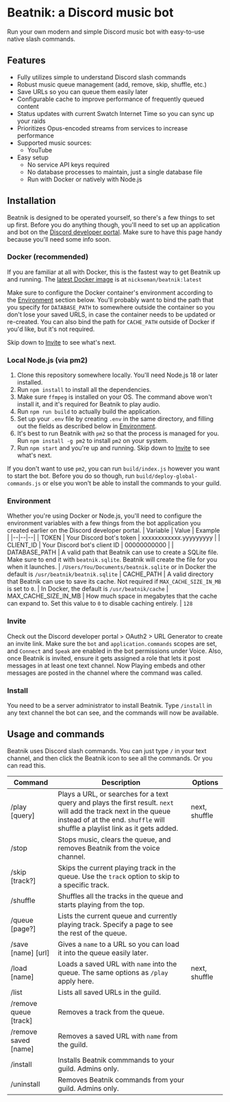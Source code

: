 # Beatnik: a Discord music bot

Run your own modern and simple Discord music bot with easy-to-use native slash commands.

## Features
- Fully utilizes simple to understand Discord slash commands
- Robust music queue management (add, remove, skip, shuffle, etc.)
- Save URLs so you can queue them easily later
- Configurable cache to improve performance of frequently queued content
- Status updates with current Swatch Internet Time so you can sync up your raids
- Prioritizes Opus-encoded streams from services to increase performance
- Supported music sources:
	- YouTube
- Easy setup
	- No service API keys required
	- No database processes to maintain, just a single database file
	- Run with Docker or natively with Node.js

## Installation
Beatnik is designed to be operated yourself, so there's a few things to set up first. Before you do anything though, you'll need to set up an application and bot on the [Discord developer portal](https://discord.com/developers/applications).  Make sure to have this page handy because you'll need some info soon.

### Docker (recommended)
If you are familiar at all with Docker, this is the fastest way to get Beatnik up and running. The [latest Docker image](https://hub.docker.com/r/nickseman/beatnik) is at `nickseman/beatnik:latest`

Make sure to configure the Docker container's environment according to the [Environment](#Environment) section below. You'll probably want to bind the path that you specify for `DATABASE_PATH` to somewhere outside the container so you don't lose your saved URLS, in case the container needs to be updated or re-created. You can also bind the path for `CACHE_PATH` outside of Docker if you'd like, but it's not required.

Skip down to [Invite](#Invite) to see what's next.

### Local Node.js (via pm2)
1. Clone this repository somewhere locally. You'll need Node.js 18 or later installed.
2. Run `npm install` to install all the dependencies.
3. Make sure ``ffmpeg`` is installed on your OS. The command above won't install it, and it's required for Beatnik to play audio.
4. Run `npm run build` to actually build the application.
5. Set up your `.env` file by creating `.env` in the same directory, and filling out the fields as described below in [Environment](#Environment).
6. It's best to run Beatnik with `pm2` so that the process is managed for you. Run `npm install -g pm2` to install `pm2` on your system.
7. Run `npm start` and you're up and running. Skip down to [Invite](#Invite) to see what's next.

If you don't want to use `pm2`, you can run `build/index.js` however you want to start the bot. Before you do so though, run `build/deploy-global-commands.js` or else you won't be able to install the commands to your guild. 

### Environment
Whether you're using Docker or Node.js, you'll need to configure the environment variables with a few things from the bot application you created earlier on the Discord developer portal.
| Variable | Value | Example |
|--|--|--|
| TOKEN | Your Discord bot's token | xxxxxxxxxxxx.yyyyyyyyy | 
| CLIENT_ID | Your Discord bot's client ID | 00000000000 |
| DATABASE_PATH | A valid path that Beatnik can use to create a SQLite file. Make sure to end it with `beatnik.sqlite`. Beatnik will create the file for you when it launches. | `/Users/You/Documents/beatnik.sqlite` or in Docker the default is `/usr/beatnik/beatnik.sqlite`
| CACHE_PATH | A valid directory that Beatnik can use to save its cache. Not required if `MAX_CACHE_SIZE_IN_MB` is set to `0`. | In Docker, the default is `/usr/beatnik/cache`
| MAX_CACHE_SIZE_IN_MB | How much space in megabytes that the cache can expand to. Set this value to `0` to disable caching entirely. | `128`

### Invite
Check out the Discord developer portal > OAuth2 > URL Generator to create an invite link. Make sure the `bot` and `application.commands` scopes are set, and `Connect` and `Speak` are enabled in the bot permissions under Voice. Also, once Beatnik is invited, ensure it gets assigned a role that lets it post messages in at least one text channel. Now Playing embeds and other messages are posted in the channel where the command was called.

### Install
You need to be a server administrator to install Beatnik. Type `/install` in any text channel the bot can see, and the commands will now be available.

## Usage and commands

Beatnik uses Discord slash commands. You can just type `/` in your text channel, and then click the Beatnik icon to see all the commands. Or you can read this.

|Command| Description | Options |
|--|--|--|
| /play [query]  | Plays a URL, or searches for a text query and plays the first result. `next` will add the track next in the queue instead of at the end. `shuffle` will shuffle a playlist link as it gets added. | next, shuffle
| /stop  | Stops music, clears the queue, and removes Beatnik from the voice channel.  |  |
| /skip [track?]  | Skips the current playing track in the queue. Use the `track` option to skip to a specific track. | |
| /shuffle | Shuffles all the tracks in the queue and starts playing from the top. | |
| /queue [page?] | Lists the current queue and currently playing track. Specify a page to see the rest of the queue. | |
| /save [name] [url] | Gives a `name` to a URL so you can load it into the queue easily later. | |
| /load [name] | Loads a saved URL with `name` into the queue. The same options as `/play` apply here. | next, shuffle
| /list | Lists all saved URLs in the guild. | |
| /remove queue [track] | Removes a track from the queue. | |
| /remove saved [name] | Removes a saved URL with `name` from the guild. | |
| /install | Installs Beatnik commmands to your guild. Admins only. |
| /uninstall | Removes Beatnik commands from your guild. Admins only. |
 
